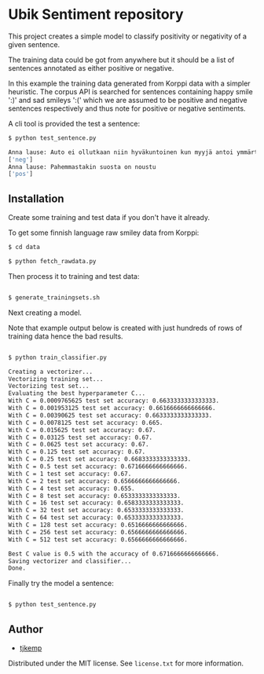 Ubik Sentiment repository
=========================

This project creates a simple model to classify positivity or negativity of a given sentence. 

The training data could be got from anywhere but it should be a list of sentences annotated as
either positive or negative.

In this example the training data generated from Korppi data with a simpler heuristic. The corpus
API is searched for sentences containing happy smile ':)' and sad smileys ':(' which we are assumed
to be positive and negative sentences respectively and thus note for positive or negative sentiments.

A cli tool is provided the test a sentence:

```sh
$ python test_sentence.py

Anna lause: Auto ei ollutkaan niin hyväkuntoinen kun myyjä antoi ymmärtää
['neg']
Anna lause: Pahemmastakin suosta on noustu
['pos']

```

Installation
--------------

Create some training and test data if you don't have it already.

To get some finnish language raw smiley data from Korppi:

```sh
$ cd data

$ python fetch_rawdata.py

```

Then process it to training and test data:

```sh

$ generate_trainingsets.sh

```

Next creating a model.

Note that example output below is created with just hundreds of rows of training data hence the bad results.

```sh

$ python train_classifier.py

Creating a vectorizer...
Vectorizing training set...
Vectorizing test set...
Evaluating the best hyperparameter C...
With C = 0.0009765625 test set accuracy: 0.6633333333333333.
With C = 0.001953125 test set accuracy: 0.6616666666666666.
With C = 0.00390625 test set accuracy: 0.6633333333333333.
With C = 0.0078125 test set accuracy: 0.665.
With C = 0.015625 test set accuracy: 0.67.
With C = 0.03125 test set accuracy: 0.67.
With C = 0.0625 test set accuracy: 0.67.
With C = 0.125 test set accuracy: 0.67.
With C = 0.25 test set accuracy: 0.6683333333333333.
With C = 0.5 test set accuracy: 0.6716666666666666.
With C = 1 test set accuracy: 0.67.
With C = 2 test set accuracy: 0.6566666666666666.
With C = 4 test set accuracy: 0.655.
With C = 8 test set accuracy: 0.6533333333333333.
With C = 16 test set accuracy: 0.6583333333333333.
With C = 32 test set accuracy: 0.6533333333333333.
With C = 64 test set accuracy: 0.6533333333333333.
With C = 128 test set accuracy: 0.6516666666666666.
With C = 256 test set accuracy: 0.6566666666666666.
With C = 512 test set accuracy: 0.6566666666666666.

Best C value is 0.5 with the accuracy of 0.6716666666666666.
Saving vectorizer and classifier...
Done.

```

Finally try the model a sentence:

```sh

$ python test_sentence.py 

```


Author
-------

- [tjkemp](https://github.com/tjkemp)

Distributed under the MIT license. See ``license.txt`` for more information.
